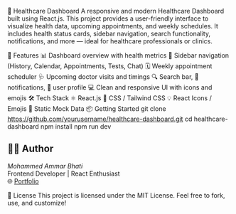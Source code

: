 🏥 Healthcare Dashboard
A responsive and modern Healthcare Dashboard built using React.js. This project provides a user-friendly interface to visualize health data, upcoming appointments, and weekly schedules. It includes health status cards, sidebar navigation, search functionality, notifications, and more — ideal for healthcare professionals or clinics.

🚀 Features
📊 Dashboard overview with health metrics
📁 Sidebar navigation (History, Calendar, Appointments, Tests, Chat)
🗓️ Weekly appointment scheduler
🩺 Upcoming doctor visits and timings
🔍 Search bar, 🔔 notifications, 👤 user profile
💻 Clean and responsive UI with icons and emojis
🛠️ Tech Stack
⚛️ React.js
🎨 CSS / Tailwind CSS
💡 React Icons / Emojis
📄 Static Mock Data
📦 Getting Started
git clone https://github.com/yourusername/healthcare-dashboard.git
cd healthcare-dashboard
npm install
npm run dev


## 👨‍💻 Author

*Mohammed Ammar Bhati*  
Frontend Developer | React Enthusiast  
🌐 [Portfolio](https://mohammed-ammar-portfolio.netlify.app)

📄 License
This project is licensed under the MIT License.
Feel free to fork, use, and customize!
